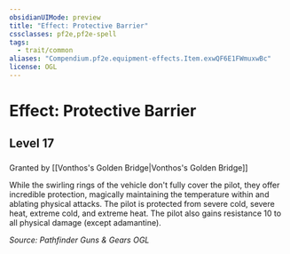 ```yaml
---
obsidianUIMode: preview
title: "Effect: Protective Barrier"
cssclasses: pf2e,pf2e-spell
tags:
  - trait/common
aliases: "Compendium.pf2e.equipment-effects.Item.exwQF6E1FWmuxwBc"
license: OGL
---
```

# Effect: Protective Barrier
## Level 17
### 






Granted by [[Vonthos's Golden Bridge|Vonthos's Golden Bridge]]

While the swirling rings of the vehicle don't fully cover the pilot, they offer incredible protection, magically maintaining the temperature within and ablating physical attacks. The pilot is protected from severe cold, severe heat, extreme cold, and extreme heat. The pilot also gains resistance 10 to all physical damage (except adamantine).

*Source: Pathfinder Guns & Gears*
*OGL*